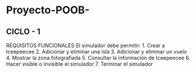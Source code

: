 # Proyecto-POOB-

## CICLO - 1

REQUISITOS FUNCIONALES
  El simulador debe permitir:
    1. Crear a Iceepeecee
    2. Adicionar y eliminar una isla
    3. Adicionar y eliminar un vuelo
    4. Mostrar la zona fotografiada
    5. Consultar la información de Iceepeecee
    6. Hacer visible o invisible el simulador
    7. Terminar el simulador
